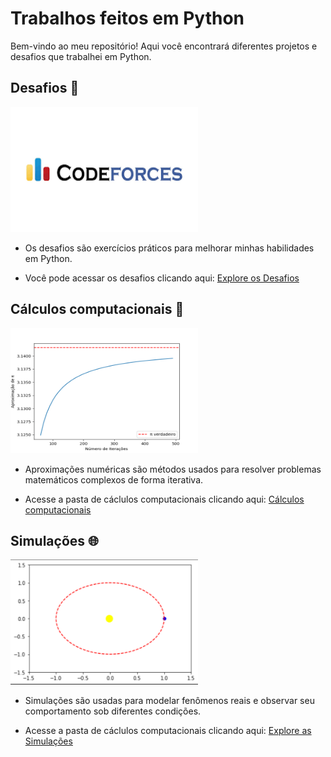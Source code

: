 # Trabalhos feitos em Python

Bem-vindo ao meu repositório! Aqui você encontrará diferentes projetos e desafios que trabalhei em Python.

## Desafios  🎯

<img src="Imagens/Desafios.png" alt="Desafios" height= "200" width="300"/>

- Os desafios são exercícios práticos para melhorar minhas habilidades em Python.

- Você pode acessar os desafios clicando aqui: [Explore os Desafios](Desafios)

## Cálculos computacionais 🔢

<img src="Imagens/Calc.png" alt="Desafios" height= "200" width="300"/>


- Aproximações numéricas são métodos usados para resolver problemas matemáticos complexos de forma iterativa.

- Acesse a pasta de cáclulos computacionais clicando aqui: [Cálculos computacionais](Cálculos_numerico)

## Simulações 🌐

<img src="Imagens/Simulacoes.png" alt="Desafios" height= "200" width="300"/>

- Simulações são usadas para modelar fenômenos reais e observar seu comportamento sob diferentes condições.

- Acesse a pasta de cáclulos computacionais clicando aqui: [Explore as Simulações](Simulações)
